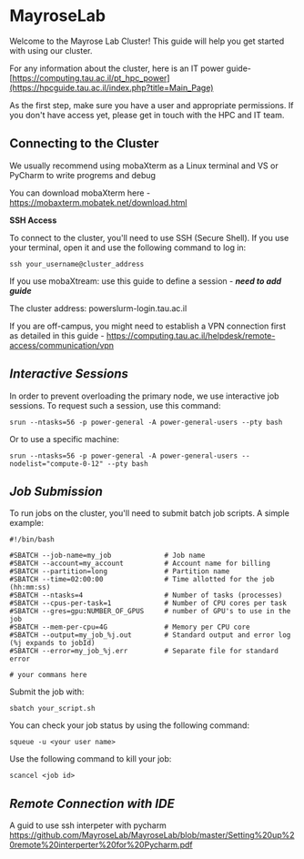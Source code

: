 # MayroseLab
Welcome to the Mayrose Lab Cluster! This guide will help you get started with using our cluster.

For any information about the cluster, here is an IT power guide- [https://computing.tau.ac.il/pt_hpc_power](https://hpcguide.tau.ac.il/index.php?title=Main_Page)

As the first step, make sure you have a user and appropriate permissions. If you don't have access yet, please get in touch with the HPC and IT team. 

**Connecting to the Cluster**
------
We usually recommend using mobaXterm as a Linux terminal and VS or PyCharm to write progrems and debug

You can download mobaXterm here - https://mobaxterm.mobatek.net/download.html


**SSH Access**

To connect to the cluster, you'll need to use SSH (Secure Shell). If you use your terminal, open it and use the following command to log in:
```
ssh your_username@cluster_address
```
If you use mobaXtream: use this guide to define a session - ***need to add guide*** 

The cluster address: powerslurm-login.tau.ac.il

If you are off-campus, you might need to establish a VPN connection first as detailed in this guide - https://computing.tau.ac.il/helpdesk/remote-access/communication/vpn

*Interactive Sessions*
------
In order to prevent overloading the primary node, we use interactive job sessions. To request such a session, use this command:
```
srun --ntasks=56 -p power-general -A power-general-users --pty bash
```

Or to use a specific machine:
```
srun --ntasks=56 -p power-general -A power-general-users --nodelist="compute-0-12" --pty bash
```

*Job Submission*
------
To run jobs on the cluster, you'll need to submit batch job scripts. A simple example:
```
#!/bin/bash

#SBATCH --job-name=my_job             # Job name
#SBATCH --account=my_account          # Account name for billing
#SBATCH --partition=long              # Partition name
#SBATCH --time=02:00:00               # Time allotted for the job (hh:mm:ss)
#SBATCH --ntasks=4                    # Number of tasks (processes)
#SBATCH --cpus-per-task=1             # Number of CPU cores per task
#SBATCH --gres=gpu:NUMBER_OF_GPUS     # number of GPU's to use in the job
#SBATCH --mem-per-cpu=4G              # Memory per CPU core
#SBATCH --output=my_job_%j.out        # Standard output and error log (%j expands to jobId)
#SBATCH --error=my_job_%j.err         # Separate file for standard error

# your commans here

```

Submit the job with:
```
sbatch your_script.sh
```

You can check your job status by using the following command:
```
squeue -u <your user name>
```
Use the following command to kill your job:
```
scancel <job id> 
```

*Remote Connection with IDE*
------
A guid to use ssh interpeter with pycharm https://github.com/MayroseLab/MayroseLab/blob/master/Setting%20up%20remote%20interperter%20for%20Pycharm.pdf
